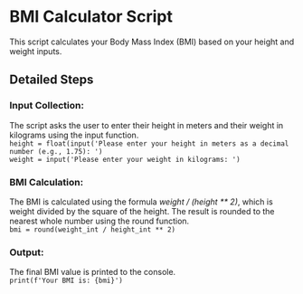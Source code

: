 # BMI Calculator Script

This script calculates your Body Mass Index (BMI) based on your height and weight inputs.

## Detailed Steps

### Input Collection:
The script asks the user to enter their height in meters and their weight in kilograms using the input function.  
`height = float(input('Please enter your height in meters as a decimal number (e.g., 1.75): ')`  
`weight = input('Please enter your weight in kilograms: ')`

### BMI Calculation:
The BMI is calculated using the formula _weight / (height ** 2)_, which is weight divided by the square of the height.
The result is rounded to the nearest whole number using the round function.  
`bmi = round(weight_int / height_int ** 2)`

### Output:
The final BMI value is printed to the console.  
`print(f'Your BMI is: {bmi}')`